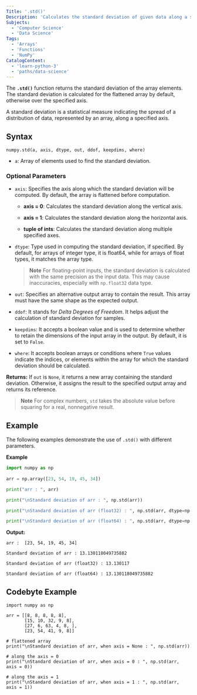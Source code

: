 ```yaml
---
Title: '.std()'
Description: 'Calculates the standard deviation of given data along a specified axis'
Subjects:
  - 'Computer Science'
  - 'Data Science'
Tags:
  - 'Arrays'
  - 'Functions'
  - 'NumPy'
CatalogContent:
  - 'learn-python-3'
  - 'paths/data-science'
---
```


The **`.std()`** function returns the standard deviation of the array elements. The standard deviation is calculated for the flattened array by default, otherwise over the specified axis.

A standard deviation is a statistical measure indicating the spread of a distribution of data, represented by an array, along a specified axis.

## Syntax

```pseudo
numpy.std(a, axis, dtype, out, ddof, keepdims, where)
```

- `a`: Array of elements used to find the standard deviation.

### Optional Parameters

- `axis`: Specifies the axis along which the standard deviation will be computed. By default, the array is flattened before computation.

  - **axis = 0**: Calculates the standard deviation along the vertical axis.

  - **axis = 1**: Calculates the standard deviation along the horizontal axis.

  - **tuple of ints**: Calculates the standard deviation along multiple specified axes.

- `dtype`: Type used in computing the standard deviation, if specified. By default, for arrays of integer type, it is float64, while for arrays of float types, it matches the array type.

  > **Note** For floating-point inputs, the standard deviation is calculated with the same precision as the input data. This may cause inaccuracies, especially with `np.float32` data type.

- `out`: Specifies an alternative output array to contain the result. This array must have the same shape as the expected output.

- `ddof`: It stands for _Delta Degrees of Freedom_. It helps adjust the calculation of standard deviation for samples.

- `keepdims`: It accepts a boolean value and is used to determine whether to retain the dimensions of the input array in the output. By default, it is set to `False`.

- `where`: It accepts boolean arrays or conditions where `True` values indicate the indices, or elements within the array for which the standard deviation should be calculated.

**Returns:** If `out` is `None`, it returns a new array containing the standard deviation. Otherwise, it assigns the result to the specified output array and returns its reference.

> **Note** For complex numbers, `std` takes the absolute value before squaring for a real, nonnegative result.

## Example

The following examples demonstrate the use of `.std()` with different parameters.

**Example**

```py
import numpy as np 
    
arr = np.array([23, 54, 19, 45, 34])

print("arr : ", arr)

print("\nStandard deviation of arr : ", np.std(arr))

print("\nStandard deviation of arr (float32) : ", np.std(arr, dtype=np.float32))

print("\nStandard deviation of arr (float64) : ", np.std(arr, dtype=np.float64))
```

**Output:**

```shell
arr :  [23, 54, 19, 45, 34]

Standard deviation of arr : 13.130118049735882

Standard deviation of arr (float32) : 13.130117

Standard deviation of arr (float64) : 13.130118049735882
```

## Codebyte Example

```codebyte/python
import numpy as np 
    
arr = [[8, 8, 8, 8, 8],   
       [15, 10, 32, 9, 8],  
       [27, 6, 63, 4, 8, ],  
       [23, 54, 41, 9, 8]]  
    
# flattened array  
print("\nStandard deviation of arr, when axis = None : ", np.std(arr))  
    
# along the axis = 0  
print("\nStandard deviation of arr, when axis = 0 : ", np.std(arr, axis = 0))  
   
# along the axis = 1  
print("\nStandard deviation of arr, when axis = 1 : ", np.std(arr, axis = 1)) 
```